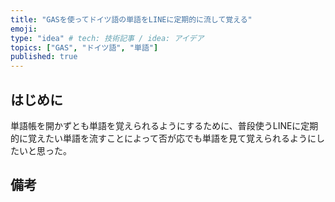 ```yaml
---
title: "GASを使ってドイツ語の単語をLINEに定期的に流して覚える"
emoji: 
type: "idea" # tech: 技術記事 / idea: アイデア
topics: ["GAS", "ドイツ語", "単語"]
published: true
---
```


## はじめに

単語帳を開かずとも単語を覚えられるようにするために、普段使うLINEに定期的に覚えたい単語を流すことによって否が応でも単語を見て覚えられるようにしたいと思った。

## 備考

